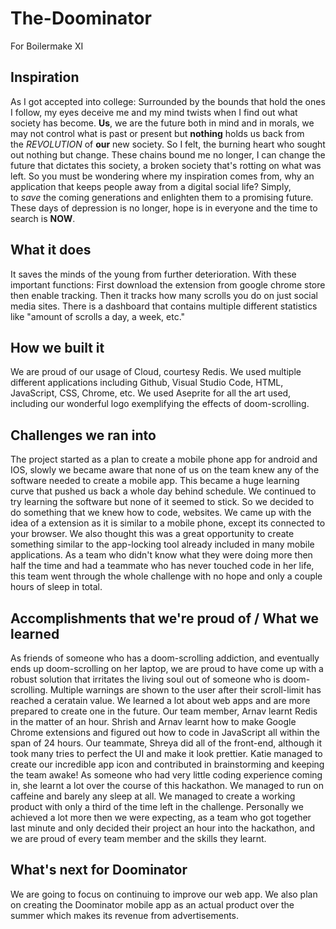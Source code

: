 # The-Doominator
For Boilermake XI

## **Inspiration**

As I got accepted into college: Surrounded by the bounds that hold the ones I follow, my eyes deceive me and my mind twists when I find out what society has become. **Us**, we are the future both in mind and in morals, we may not control what is past or present but **nothing** holds us back from the *REVOLUTION* of **our** new society. So I felt, the burning heart who sought out nothing but change. These chains bound me no longer, I can change the future that dictates this society, a broken society that's rotting on what was left. So you must be wondering where my inspiration comes from, why an application that keeps people away from a digital social life? Simply, to *save* the coming generations and enlighten them to a promising future. These days of depression is no longer, hope is in everyone and the time to search is **NOW**.

## **What it does**

It saves the minds of the young from further deterioration. With these important functions: First download the extension from google chrome store then enable tracking. Then it tracks how many scrolls you do on just social media sites. There is a dashboard that contains multiple different statistics like "amount of scrolls a day, a week, etc."

## **How we built it**

We are proud of our usage of Cloud, courtesy Redis. We used multiple different applications including Github, Visual Studio Code, HTML, JavaScript, CSS, Chrome, etc. We used Aseprite for all the art used, including our wonderful logo exemplifying the effects of doom-scrolling.

## **Challenges we ran into**

The project started as a plan to create a mobile phone app for android and IOS, slowly we became aware that none of us on the team knew any of the software needed to create a mobile app. This became a huge learning curve that pushed us back a whole day behind schedule. We continued to try learning the software but none of it seemed to stick. So we decided to do something that we knew how to code, websites. We came up with the idea of a extension as it is similar to a mobile phone, except its connected to your browser. We also thought this was a great opportunity to create something similar to the app-locking tool already included in many mobile applications. As a team who didn't know what they were doing more then half the time and had a teammate who has never touched code in her life, this team went through the whole challenge with no hope and only a couple hours of sleep in total. 

## **Accomplishments that we're proud of / What we learned**

As friends of someone who has a doom-scrolling addiction, and eventually ends up doom-scrolling on her laptop, we are proud to have come up with a robust solution that irritates the living soul out of someone who is doom-scrolling. Multiple warnings are shown to the user after their scroll-limit has reached a ceratain value. We learned a lot about web apps and are more prepared to create one in the future. Our team member, Arnav learnt Redis in the matter of an hour. Shrish and Arnav learnt how to make Google Chrome extensions and figured out how to code in JavaScript all within the span of 24 hours. Our teammate, Shreya did all of the front-end, although it took many tries to perfect the UI and make it look prettier. Katie managed to create our incredible app icon and contributed in brainstorming and keeping the team awake! As someone who had very little coding experience coming in, she learnt a lot over the course of this hackathon. We managed to run on caffeine and barely any sleep at all. We managed to create a working product with only a third of the time left in the challenge. Personally we achieved a lot more then we were expecting, as a team who got together last minute and only decided their project an hour into the hackathon, and we are proud of every team member and the skills they learnt.

## **What's next for Doominator**

We are going to focus on continuing to improve our web app. We also plan on creating the Doominator mobile app as an actual product over the summer which makes its revenue from advertisements.

